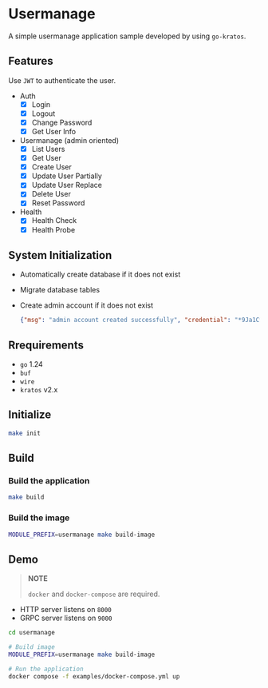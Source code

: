 # Usermanage

A simple usermanage application sample developed by using `go-kratos`.

## Features

Use `JWT` to authenticate the user.

- Auth
    - [x] Login
    - [x] Logout
    - [x] Change Password
    - [x] Get User Info
- Usermanage (admin oriented)
    - [x] List Users
    - [x] Get User
    - [x] Create User
    - [x] Update User Partially
    - [x] Update User Replace
    - [x] Delete User
    - [x] Reset Password
- Health
    - [x] Health Check
    - [x] Health Probe

## System Initialization

- Automatically create database if it does not exist
- Migrate database tables
- Create admin account if it does not exist

    ```json
    {"msg": "admin account created successfully", "credential": "*9Ja1CwDQNxiU5NZ"}
    ```

## Rrequirements

- `go` 1.24
- `buf`
- `wire`
- `kratos` v2.x

## Initialize

```bash
make init
```

## Build

### Build the application

```bash
make build
```

### Build the image

```bash
MODULE_PREFIX=usermanage make build-image
```

## Demo

> **NOTE**
>
> `docker` and `docker-compose` are required.

- HTTP server listens on `8000`
- GRPC server listens on `9000`

```bash
cd usermanage

# Build image
MODULE_PREFIX=usermanage make build-image

# Run the application
docker compose -f examples/docker-compose.yml up
```
